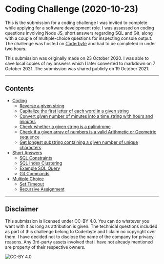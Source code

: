 # Coding Challenge (2020-10-23)

This is the submission for a coding challenge I was invited to complete while applying for a software development role. I was assessed on coding questions involving Node JS, short answers regarding SQL and Git, along with a couple of multiple-choice questions for inspecting console output. The challenge was hosted on [Coderbyte](https://coderbyte.com/) and had to be completed in under two hours.

This submission was originally made on 23 October 2020. I was able to save local copies of my answers which I later converted to markdown on 7 October 2021. The submission was shared publicly on 19 October 2021.

---

## Contents

* [Coding](./submission/coding/readme.md)
	* [Reverse a given string](./submission/coding/1-reverse_string.md)
	* [Capitalize the first letter of each word in a given string](./submission/coding/2-capitalize_words.md)
	* [Convert given number of minutes into a time string with hours and minutes](./submission/coding/3-time_string.md)
	* [Check whether a given string is a palindrome](./submission/coding/4-palindrone.md)
	* [Check if a given array of numbers is a valid Arithmetic or Geometric sequence](./submission/coding/5-arith_geo_seq.md)
	* [Get longest substring containing a given number of unique characters](./submission/coding/6-unique_substr.md)
* [Short Answers](./submission/short-answers.md)
	* [SQL Constraints](./submission/short-answers.md#what-is-a-constraint-in-sql)
	* [SQL Index Clustering](submission/short-answers.md#what-is-the-difference-between-a-clustered-and-non-clustered-index)
	* [Example SQL Query](./submission/short-answers.md#what-does-the-following-sql-query-do)
	* [Git Commands](./submission/short-answers.md#what-is-the-difference-between-git-merge-and-git-rebase)
* [Multiple Choice](./submission/multiple-choice.md)
	* [Set Timeout](https://github.com/tjohnston-softdev/coding-challenge-20201023/blob/master/submission/multiple-choice.md#set-timeout)
	* [Recursive Assignment](https://github.com/tjohnston-softdev/coding-challenge-20201023/blob/master/submission/multiple-choice.md#recursive-assignment)

---

## Disclaimer

This submission is licensed under CC-BY 4.0. You can do whatever you want with it as long as attribution is given. The technical questions included as part of this challenge belong to Coderbyte and I claim no copyright over them. I have decided not to disclose the name of the company for privacy reasons. Any 3rd-party assets involved that I have not already mentioned are property of their respective owners.

![CC-BY 4.0](https://i.creativecommons.org/l/by/4.0/88x31.png)

